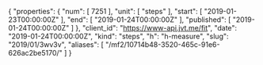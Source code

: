 {
  "properties": {
    "num": [
      7251
    ],
    "unit": [
      "steps"
    ],
    "start": [
      "2019-01-23T00:00:00Z"
    ],
    "end": [
      "2019-01-24T00:00:00Z"
    ],
    "published": [
      "2019-01-24T00:00:00Z"
    ]
  },
  "client_id": "https://www-api.jvt.me/fit",
  "date": "2019-01-24T00:00:00Z",
  "kind": "steps",
  "h": "h-measure",
  "slug": "2019/01/3wv3v",
  "aliases": [
    "/mf2/10714b48-3520-465c-91e6-626ac2be5170/"
  ]
}
